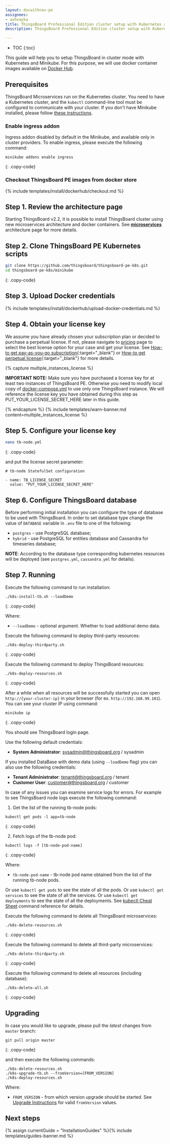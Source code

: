 ```yaml
---
layout: docwithnav-pe
assignees:
- ashvayka
title: ThingsBoard Professional Edition cluster setup with Kubernetes and Minikube guide
description: ThingsBoard Professional Edition cluster setup with Kubernetes and Minikube guide

---
```


* TOC
{:toc}

This guide will help you to setup ThingsBoard in cluster mode with Kubernetes and Minikube. 
For this purpose, we will use docker container images available on [Docker Hub](https://hub.docker.com/search?q=thingsboard&type=image&image_filter=store).  

## Prerequisites

ThingsBoard Microservices run on the Kubernetes cluster. You need to have a Kubernetes cluster, and the `kubectl` command-line tool must be configured to communicate with your cluster. 
If you don't have Minikube installed, please follow [these instructions](https://kubernetes.io/docs/setup/learning-environment/minikube/).

### Enable ingress addon

Ingress addon disabled by default in the Minikube, and available only in cluster providers.
To enable ingress, please execute the following command:

```
minikube addons enable ingress
```
{: .copy-code}

### Checkout ThingsBoard PE images from docker store

{% include templates/install/dockerhub/checkout.md %}

## Step 1. Review the architecture page

Starting ThingsBoard v2.2, it is possible to install ThingsBoard cluster using new microservices architecture and docker containers. 
See [**microservices**](/docs/reference/msa/) architecture page for more details.

## Step 2. Clone ThingsBoard PE Kubernetes scripts

```bash
git clone https://github.com/thingsboard/thingsboard-pe-k8s.git
cd thingsboard-pe-k8s/minikube
```
{: .copy-code}

## Step 3. Upload Docker credentials

{% include templates/install/dockerhub/upload-docker-credentials.md %}

## Step 4. Obtain your license key

We assume you have already chosen your subscription plan or decided to purchase a perpetual license. 
If not, please navigate to [pricing](/pricing/) page to select the best license option for your case and get your license. 
See [How-to get pay-as-you-go subscription](https://www.youtube.com/watch?v=dK-QDFGxWek){:target="_blank"} or [How-to get perpetual license](https://www.youtube.com/watch?v=GPe0lHolWek){:target="_blank"} for more details.

{% capture multiple_instances_license %}

**IMPORTANT NOTE:** Make sure you have purchased a license key for at least two instances of ThingsBoard PE. Otherwise you need to modify local copy of 
[docker-compose.yml](https://github.com/thingsboard/thingsboard-pe-docker-compose/blob/master/docker-compose.yml) to use only one ThingsBoard instance. 
We will reference the license key you have obtained during this step as PUT_YOUR_LICENSE_SECRET_HERE later in this guide.

{% endcapture %}
{% include templates/warn-banner.md content=multiple_instances_license %}

## Step 5. Configure your license key

```bash
nano tb-node.yml
```
{: .copy-code}

and put the license secret parameter:

```
# tb-node StatefulSet configuration

- name: TB_LICENSE_SECRET
  value: "PUT_YOUR_LICENSE_SECRET_HERE"
```

## Step 6. Configure ThingsBoard database

Before performing initial installation you can configure the type of database to be used with ThingsBoard.
In order to set database type change the value of `DATABASE` variable in `.env` file to one of the following:

- `postgres` - use PostgreSQL database;
- `hybrid` - use PostgreSQL for entities database and Cassandra for timeseries database;

**NOTE**: According to the database type corresponding kubernetes resources will be deployed (see `postgres.yml`, `cassandra.yml` for details).

## Step 7. Running

Execute the following command to run installation:

```
./k8s-install-tb.sh --loadDemo
```
{: .copy-code}

Where:

- `--loadDemo` - optional argument. Whether to load additional demo data.

Execute the following command to deploy third-party resources:

```
./k8s-deploy-thirdparty.sh
```
{: .copy-code}

Execute the following command to deploy ThingsBoard resources:
 
```
./k8s-deploy-resources.sh
```
{: .copy-code}

After a while when all resources will be successfully started you can open `http://{your-cluster-ip}` in your browser (for ex. `http://192.168.99.101`).
You can see your cluster IP using command:

```
minikube ip
```
{: .copy-code}

You should see ThingsBoard login page.

Use the following default credentials:

- **System Administrator**: sysadmin@thingsboard.org / sysadmin

If you installed DataBase with demo data (using `--loadDemo` flag) you can also use the following credentials:

- **Tenant Administrator**: tenant@thingsboard.org / tenant
- **Customer User**: customer@thingsboard.org / customer

In case of any issues you can examine service logs for errors.
For example to see ThingsBoard node logs execute the following command:

1) Get the list of the running tb-node pods:

```
kubectl get pods -l app=tb-node
```
{: .copy-code}

2) Fetch logs of the tb-node pod:

```
kubectl logs -f [tb-node-pod-name]
```
{: .copy-code}

Where:

- `tb-node-pod-name` - tb-node pod name obtained from the list of the running tb-node pods.

Or use `kubectl get pods` to see the state of all the pods.
Or use `kubectl get services` to see the state of all the services.
Or use `kubectl get deployments` to see the state of all the deployments.
See [kubectl Cheat Sheet](https://kubernetes.io/docs/reference/kubectl/cheatsheet/) command reference for details.

Execute the following command to delete all ThingsBoard microservices:

```
./k8s-delete-resources.sh
```
{: .copy-code}

Execute the following command to delete all third-party microservices:

```
./k8s-delete-thirdparty.sh
```
{: .copy-code}

Execute the following command to delete all resources (including database):

```
./k8s-delete-all.sh
```
{: .copy-code}

## Upgrading

In case you would like to upgrade, please pull the *latest* changes from `master` branch:
```
git pull origin master
```
{: .copy-code}

and then execute the following commands:

```
./k8s-delete-resources.sh
./k8s-upgrade-tb.sh --fromVersion=[FROM_VERSION]
./k8s-deploy-resources.sh
```

Where:

- `FROM_VERSION` - from which version upgrade should be started. See [Upgrade Instructions](/docs/user-guide/install/pe/upgrade-instructions) for valid `fromVersion` values.


## Next steps

{% assign currentGuide = "InstallationGuides" %}{% include templates/guides-banner.md %}
